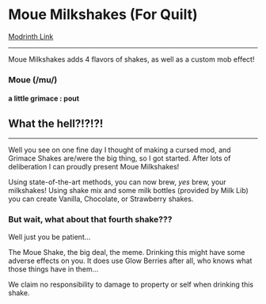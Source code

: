 # Moue Milkshakes (For Quilt)
[Modrinth Link](https://modrinth.com/mod/moue-milkshakes/)

---

Moue Milkshakes adds 4 flavors of shakes, as well as a custom mob effect!

### Moue (/mu/)
#### a little grimace : pout

## What the hell?!?!?!

---
Well you see on one fine day I thought of making a cursed mod, and Grimace Shakes are/were
the big thing, so I got started. After lots of deliberation I can proudly present Moue Milkshakes!

Using state-of-the-art methods, you can now brew, *yes* brew, your milkshakes! Using shake mix and some milk bottles (provided by Milk Lib)
you can create Vanilla, Chocolate, or Strawberry shakes.

### But wait, what about that fourth shake???
Well just you be patient...

The Moue Shake, the big deal, the meme. Drinking this might have some adverse effects on you.
It does use Glow Berries after all, who knows what those things have in them...

We claim no responsibility to damage to property or self when drinking this shake.
